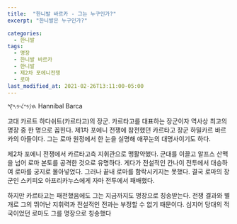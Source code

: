 ```yaml
---
title:  "한니발 바르카 - 그는 누구인가?"
excerpt: "한니발은 누구인가?"

categories:
  - 한니발
tags:
  - 명장
  - 한니발 바르카
  - 한니발
  - 제2차 포에니전쟁
  - 로마
last_modified_at: 2021-02-26T13:11:00-05:00
---
```

𐤇𐤍𐤁𐤏𐤋𐤟𐤁𐤓𐤒
Hannibal Barca

고대 카르트 하다쉬트(카르타고)의 장군. 카르타고를 대표하는 장군이자 역사상 최고의 명장 중 한 명으로 꼽힌다. 제1차 포에니 전쟁에 참전했던 카르타고 장군 하밀카르 바르카의 아들이다. 그는 로마 원정에서 한 눈을 실명해 애꾸눈의 대명사이기도 하다.

제2차 포에니 전쟁에서 카르타고측 지휘관으로 맹활약했다. 군대를 이끌고 알프스 산맥을 넘어 로마 본토를 공격한 것으로 유명하다. 게다가 전설적인 칸나이 전투에서 대승하여 로마를 궁지로 몰아넣었다. 그러나 끝내 로마를 함락시키지는 못했다. 결국 로마의 장군인 스키피오 아프리카누스에게 자마 전투에서 패배했다.

하지만 카르타고는 패전했음에도 그는 지금까지도 명장으로 칭송받는다. 전쟁 결과와 별개로 그의 뛰어난 지휘력과 전설적인 전과는 부정할 수 없기 때문이다. 심지어 당대의 적국이었던 로마도 그를 명장으로 칭송했다

